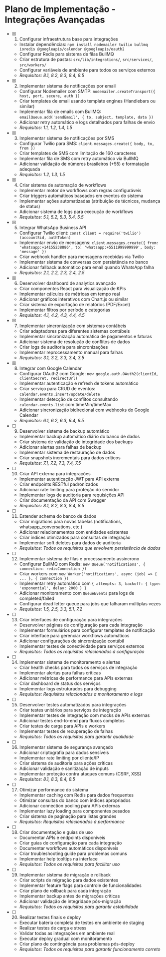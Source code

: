 # Plano de Implementação - Integrações Avançadas

- [x] 1. Configurar infraestrutura base para integrações
  - Instalar dependências: `npm install nodemailer twilio bullmq ioredis @googleapis/calendar @googleapis/oauth2`
  - Configurar Redis para sistema de filas BullMQ
  - Criar estrutura de pastas: `src/lib/integrations/`, `src/services/`, `src/workers/`
  - Configurar variáveis de ambiente para todos os serviços externos
  - _Requisitos: 8.1, 8.2, 8.3, 8.4, 8.5_

- [x] 2. Implementar sistema de notificações por email
  - Configurar Nodemailer com SMTP: `nodemailer.createTransport({ host, port, secure, auth })`
  - Criar templates de email usando template engines (Handlebars ou similar)
  - Implementar fila de emails com BullMQ: `emailQueue.add('sendEmail', { to, subject, template, data })`
  - Adicionar retry automático e logs detalhados para falhas de envio
  - _Requisitos: 1.1, 1.2, 1.4, 1.5_

- [x] 3. Implementar sistema de notificações por SMS
  - Configurar Twilio para SMS: `client.messages.create({ body, to, from })`
  - Criar templates de SMS com limitação de 160 caracteres
  - Implementar fila de SMS com retry automático via BullMQ
  - Adicionar validação de números brasileiros (+55) e formatação adequada
  - _Requisitos: 1.2, 1.3, 1.5_

- [x] 4. Criar sistema de automação de workflows
  - Implementar motor de workflows com regras configuráveis
  - Criar triggers automáticos baseados em eventos do sistema
  - Implementar ações automatizadas (atribuição de técnicos, mudança de status)
  - Adicionar sistema de logs para execução de workflows
  - _Requisitos: 5.1, 5.2, 5.3, 5.4, 5.5_

- [x] 5. Integrar WhatsApp Business API
  - Configurar Twilio client: `const client = require('twilio')(accountSid, authToken)`
  - Implementar envio de mensagens: `client.messages.create({ from: 'whatsapp:+14155238886', to: 'whatsapp:+5511999999999', body: 'message' })`
  - Criar webhook handler para mensagens recebidas via Twilio
  - Implementar sistema de conversas com persistência no banco
  - Adicionar fallback automático para email quando WhatsApp falha
  - _Requisitos: 2.1, 2.2, 2.3, 2.4, 2.5_

- [x] 6. Desenvolver dashboard de analytics avançado
  - Criar componentes React para visualização de KPIs
  - Implementar cálculos de métricas em tempo real
  - Adicionar gráficos interativos com Chart.js ou similar
  - Criar sistema de exportação de relatórios (PDF/Excel)
  - Implementar filtros por período e categorias
  - _Requisitos: 4.1, 4.2, 4.3, 4.4, 4.5_

- [x] 7. Implementar sincronização com sistemas contábeis
  - Criar adaptadores para diferentes sistemas contábeis
  - Implementar sincronização automática de pagamentos e faturas
  - Adicionar sistema de resolução de conflitos de dados
  - Criar logs de auditoria para sincronizações
  - Implementar reprocessamento manual para falhas
  - _Requisitos: 3.1, 3.2, 3.3, 3.4, 3.5_

- [x] 8. Integrar com Google Calendar
  - Configurar OAuth2 com Google: `new google.auth.OAuth2(clientId, clientSecret, redirectUrl)`
  - Implementar autenticação e refresh de tokens automático
  - Criar serviço para CRUD de eventos: `calendar.events.insert/update/delete`
  - Implementar detecção de conflitos consultando `calendar.events.list` com timeMin/timeMax
  - Adicionar sincronização bidirecional com webhooks do Google Calendar
  - _Requisitos: 6.1, 6.2, 6.3, 6.4, 6.5_

- [ ] 9. Desenvolver sistema de backup automático
  - Implementar backup automático diário do banco de dados
  - Criar sistema de validação de integridade dos backups
  - Adicionar alertas para falhas de backup
  - Implementar sistema de restauração de dados
  - Criar snapshots incrementais para dados críticos
  - _Requisitos: 7.1, 7.2, 7.3, 7.4, 7.5_

- [ ] 10. Criar API externa para integrações
  - Implementar autenticação JWT para API externa
  - Criar endpoints RESTful padronizados
  - Adicionar rate limiting para proteção do servidor
  - Implementar logs de auditoria para requisições API
  - Criar documentação da API com Swagger
  - _Requisitos: 8.1, 8.2, 8.3, 8.4, 8.5_

- [ ] 11. Estender schema do banco de dados
  - Criar migrations para novas tabelas (notifications, whatsapp_conversations, etc.)
  - Adicionar relacionamentos com entidades existentes
  - Criar índices otimizados para consultas de integração
  - Implementar soft deletes para dados de auditoria
  - _Requisitos: Todos os requisitos que envolvem persistência de dados_

- [ ] 12. Implementar sistema de filas e processamento assíncrono
  - Configurar BullMQ com Redis: `new Queue('notifications', { connection: redisConnection })`
  - Criar workers com `new Worker('notifications', async (job) => { ... }, { connection })`
  - Implementar retry automático com `{ attempts: 3, backoff: { type: 'exponential', delay: 2000 } }`
  - Adicionar monitoramento com `QueueEvents` para logs de completed/failed
  - Configurar dead letter queue para jobs que falharam múltiplas vezes
  - _Requisitos: 1.5, 2.5, 3.3, 5.1, 7.2_

- [ ] 13. Criar interfaces de configuração para integrações
  - Desenvolver páginas de configuração para cada integração
  - Implementar formulários para configurar templates de notificação
  - Criar interface para gerenciar workflows automáticos
  - Adicionar configurações de sincronização contábil
  - Implementar testes de conectividade para serviços externos
  - _Requisitos: Todos os requisitos relacionados à configuração_

- [ ] 14. Implementar sistema de monitoramento e alertas
  - Criar health checks para todos os serviços de integração
  - Implementar alertas para falhas críticas
  - Adicionar métricas de performance para APIs externas
  - Criar dashboard de status dos serviços
  - Implementar logs estruturados para debugging
  - _Requisitos: Requisitos relacionados a monitoramento e logs_

- [ ] 15. Desenvolver testes automatizados para integrações
  - Criar testes unitários para serviços de integração
  - Implementar testes de integração com mocks de APIs externas
  - Adicionar testes end-to-end para fluxos completos
  - Criar testes de carga para APIs e workers
  - Implementar testes de recuperação de falhas
  - _Requisitos: Todos os requisitos para garantir qualidade_

- [ ] 16. Implementar sistema de segurança avançado
  - Adicionar criptografia para dados sensíveis
  - Implementar rate limiting por cliente/IP
  - Criar sistema de auditoria para ações críticas
  - Adicionar validação e sanitização de inputs
  - Implementar proteção contra ataques comuns (CSRF, XSS)
  - _Requisitos: 8.1, 8.3, 8.4, 8.5_

- [ ] 17. Otimizar performance do sistema
  - Implementar caching com Redis para dados frequentes
  - Otimizar consultas do banco com índices apropriados
  - Adicionar connection pooling para APIs externas
  - Implementar lazy loading para componentes pesados
  - Criar sistema de paginação para listas grandes
  - _Requisitos: Requisitos relacionados à performance_

- [ ] 18. Criar documentação e guias de uso
  - Documentar APIs e endpoints disponíveis
  - Criar guias de configuração para cada integração
  - Documentar workflows automáticos disponíveis
  - Criar troubleshooting guide para problemas comuns
  - Implementar help tooltips na interface
  - _Requisitos: Todos os requisitos para facilitar uso_

- [ ] 19. Implementar sistema de migração e rollback
  - Criar scripts de migração para dados existentes
  - Implementar feature flags para controle de funcionalidades
  - Criar plano de rollback para cada integração
  - Implementar backup antes de migrações críticas
  - Adicionar validação de integridade pós-migração
  - _Requisitos: Todos os requisitos para garantir estabilidade_

- [ ] 20. Realizar testes finais e deploy
  - Executar bateria completa de testes em ambiente de staging
  - Realizar testes de carga e stress
  - Validar todas as integrações em ambiente real
  - Executar deploy gradual com monitoramento
  - Criar plano de contingência para problemas pós-deploy
  - _Requisitos: Todos os requisitos para garantir funcionamento correto_